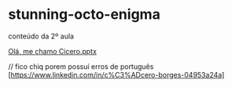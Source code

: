# stunning-octo-enigma
conteúdo da 2º aula

[Olá, me chamo Cicero.pptx](https://github.com/CiceroAborges/stunning-octo-enigma/files/12325879/Ola.me.chamo.Cicero.pptx)

// fico chiq porem possuí erros de português
[https://www.linkedin.com/in/c%C3%ADcero-borges-04953a24a]
